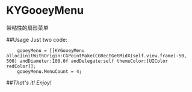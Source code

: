 # KYGooeyMenu
带粘性的扇形菜单


##Usage
Just two code:
```
    gooeyMenu = [[KYGooeyMenu alloc]initWithOrigin:CGPointMake(CGRectGetMidX(self.view.frame)-50, 500) andDiameter:100.0f andDelegate:self themeColor:[UIColor redColor]];
    gooeyMenu.MenuCount = 4;
```

##*That's it!*    *Enjoy!*
